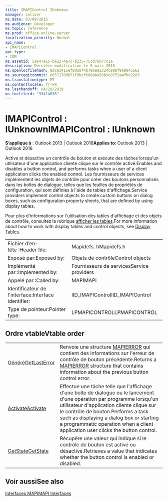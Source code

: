 ```yaml
---
title: IMAPIControl IUnknown
manager: soliver
ms.date: 03/09/2015
ms.audience: Developer
ms.topic: reference
ms.prod: office-online-server
localization_priority: Normal
api_name:
- IMAPIControl
api_type:
- COM
ms.assetid: 5a647e15-ba22-4a7c-b235-75cd76b77c1a
description: Dernière modification le 9 mars 2015
ms.openlocfilehash: 8dce1415ef8d18f4b786e92324c888f9a0845162
ms.sourcegitcommit: 8657170d071f9bcf680aba50b9c07f2a4fb82283
ms.translationtype: MT
ms.contentlocale: fr-FR
ms.lasthandoff: 04/28/2019
ms.locfileid: "33414038"
---
```

# <a name="imapicontrol--iunknown"></a><span data-ttu-id="91a0f-103">IMAPIControl : IUnknown</span><span class="sxs-lookup"><span data-stu-id="91a0f-103">IMAPIControl : IUnknown</span></span>

  
  
<span data-ttu-id="91a0f-104">**S’applique à** : Outlook 2013 | Outlook 2016</span><span class="sxs-lookup"><span data-stu-id="91a0f-104">**Applies to**: Outlook 2013 | Outlook 2016</span></span> 
  
<span data-ttu-id="91a0f-105">Active et désactive un contrôle de bouton et exécute des tâches lorsqu'un utilisateur d'une application cliente clique sur le contrôle activé.</span><span class="sxs-lookup"><span data-stu-id="91a0f-105">Enables and disables a button control, and performs tasks when a user of a client application clicks the enabled control.</span></span> <span data-ttu-id="91a0f-106">Les fournisseurs de services implémentent les objets de contrôle pour créer des boutons personnalisés dans les boîtes de dialogue, telles que les feuilles de propriétés de configuration, qui sont définies à l'aide de tables d'affichage.</span><span class="sxs-lookup"><span data-stu-id="91a0f-106">Service providers implement control objects to create custom buttons on dialog boxes, such as configuration property sheets, that are defined by using display tables.</span></span> 
  
<span data-ttu-id="91a0f-107">Pour plus d'informations sur l'utilisation des tables d'affichage et des objets de contrôle, consultez la rubrique [afficher les tables](display-tables.md).</span><span class="sxs-lookup"><span data-stu-id="91a0f-107">For more information about how to work with display tables and control objects, see [Display Tables](display-tables.md).</span></span>
  
|||
|:-----|:-----|
|<span data-ttu-id="91a0f-108">Fichier d’en-tête :</span><span class="sxs-lookup"><span data-stu-id="91a0f-108">Header file:</span></span>  <br/> |<span data-ttu-id="91a0f-109">Mapidefs. h</span><span class="sxs-lookup"><span data-stu-id="91a0f-109">Mapidefs.h</span></span>  <br/> |
|<span data-ttu-id="91a0f-110">Exposé par:</span><span class="sxs-lookup"><span data-stu-id="91a0f-110">Exposed by:</span></span>  <br/> |<span data-ttu-id="91a0f-111">Objets de contrôle</span><span class="sxs-lookup"><span data-stu-id="91a0f-111">Control objects</span></span>  <br/> |
|<span data-ttu-id="91a0f-112">Implémenté par :</span><span class="sxs-lookup"><span data-stu-id="91a0f-112">Implemented by:</span></span>  <br/> |<span data-ttu-id="91a0f-113">Fournisseurs de services</span><span class="sxs-lookup"><span data-stu-id="91a0f-113">Service providers</span></span>  <br/> |
|<span data-ttu-id="91a0f-114">Appelé par :</span><span class="sxs-lookup"><span data-stu-id="91a0f-114">Called by:</span></span>  <br/> |<span data-ttu-id="91a0f-115">MAPI</span><span class="sxs-lookup"><span data-stu-id="91a0f-115">MAPI</span></span>  <br/> |
|<span data-ttu-id="91a0f-116">Identificateur de l'interface:</span><span class="sxs-lookup"><span data-stu-id="91a0f-116">Interface identifier:</span></span>  <br/> |<span data-ttu-id="91a0f-117">IID_IMAPIControl</span><span class="sxs-lookup"><span data-stu-id="91a0f-117">IID_IMAPIControl</span></span>  <br/> |
|<span data-ttu-id="91a0f-118">Type de pointeur:</span><span class="sxs-lookup"><span data-stu-id="91a0f-118">Pointer type:</span></span>  <br/> |<span data-ttu-id="91a0f-119">LPMAPICONTROL</span><span class="sxs-lookup"><span data-stu-id="91a0f-119">LPMAPICONTROL</span></span>  <br/> |
   
## <a name="vtable-order"></a><span data-ttu-id="91a0f-120">Ordre vtable</span><span class="sxs-lookup"><span data-stu-id="91a0f-120">Vtable order</span></span>

|||
|:-----|:-----|
|[<span data-ttu-id="91a0f-121">Généré</span><span class="sxs-lookup"><span data-stu-id="91a0f-121">GetLastError</span></span>](imapicontrol-getlasterror.md) <br/> |<span data-ttu-id="91a0f-122">Renvoie une structure [MAPIERROR](mapierror.md) qui contient des informations sur l'erreur de contrôle de bouton précédente.</span><span class="sxs-lookup"><span data-stu-id="91a0f-122">Returns a [MAPIERROR](mapierror.md) structure that contains information about the previous button control error.</span></span>  <br/> |
|[<span data-ttu-id="91a0f-123">Activate</span><span class="sxs-lookup"><span data-stu-id="91a0f-123">Activate</span></span>](imapicontrol-activate.md) <br/> |<span data-ttu-id="91a0f-124">Effectue une tâche telle que l'affichage d'une boîte de dialogue ou le lancement d'une opération par programme lorsqu'un utilisateur d'application cliente clique sur le contrôle de bouton.</span><span class="sxs-lookup"><span data-stu-id="91a0f-124">Performs a task such as displaying a dialog box or starting a programmatic operation when a client application user clicks the button control.</span></span>  <br/> |
|[<span data-ttu-id="91a0f-125">GetState</span><span class="sxs-lookup"><span data-stu-id="91a0f-125">GetState</span></span>](imapicontrol-getstate.md) <br/> |<span data-ttu-id="91a0f-126">Récupère une valeur qui indique si le contrôle de bouton est activé ou désactivé.</span><span class="sxs-lookup"><span data-stu-id="91a0f-126">Retrieves a value that indicates whether the button control is enabled or disabled.</span></span>  <br/> |
   
## <a name="see-also"></a><span data-ttu-id="91a0f-127">Voir aussi</span><span class="sxs-lookup"><span data-stu-id="91a0f-127">See also</span></span>



[<span data-ttu-id="91a0f-128">Interfaces MAPI</span><span class="sxs-lookup"><span data-stu-id="91a0f-128">MAPI Interfaces</span></span>](mapi-interfaces.md)

